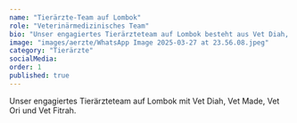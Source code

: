 ```yaml
---
name: "Tierärzte-Team auf Lombok"
role: "Veterinärmedizinisches Team"
bio: "Unser engagiertes Tierärzteteam auf Lombok besteht aus Vet Diah, Vet Made, Vet Ori und Vet Fitrah. Mit viel Herzblut und Fachwissen führen sie regelmäßig Kastrationen für uns durch und kümmern sich um unsere Rescue-Cases – verletzte, kranke oder vernachlässigte Tiere, die dringend Hilfe brauchen. Sie betreuen außerdem die Hunde im Shelter der POPI Foundation, versorgen sie medizinisch, begleiten ihre Genesung und sorgen dafür, dass es unseren Schützlingen Tag für Tag besser geht. Dank ihres Einsatzes können wir nachhaltige Tierschutzarbeit direkt vor Ort leisten."
image: "images/aerzte/WhatsApp Image 2025-03-27 at 23.56.08.jpeg"
category: "Tierärzte"
socialMedia:
order: 1
published: true
---
```


Unser engagiertes Tierärzteteam auf Lombok mit Vet Diah, Vet Made, Vet Ori und Vet Fitrah. 